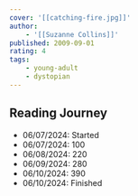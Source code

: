 ```yaml
---
cover: '[[catching-fire.jpg]]'
author:
    - '[[Suzanne Collins]]'
published: 2009-09-01
rating: 4
tags:
    - young-adult
    - dystopian
---
```


## Reading Journey

- 06/07/2024: Started
- 06/07/2024: 100
- 06/08/2024: 220
- 06/09/2024: 280
- 06/10/2024: 390
- 06/10/2024: Finished
